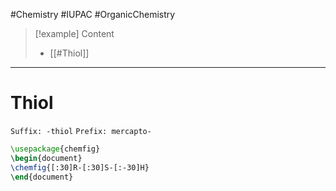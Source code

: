 #Chemistry #IUPAC #OrganicChemistry 

>[!example] Content
>- [[#Thiol]]

---

# Thiol 
`Suffix: -thiol` 
`Prefix: mercapto-`

```tikz 
\usepackage{chemfig} 
\begin{document} 
\chemfig{[:30]R-[:30]S-[:-30]H}
\end{document} 
```


